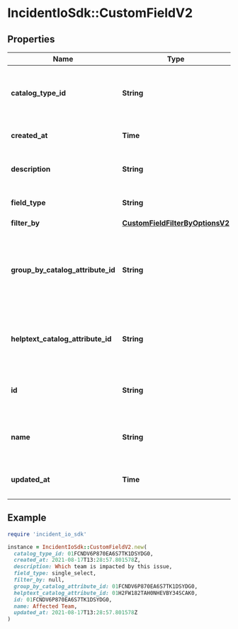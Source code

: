# IncidentIoSdk::CustomFieldV2

## Properties

| Name | Type | Description | Notes |
| ---- | ---- | ----------- | ----- |
| **catalog_type_id** | **String** | For catalog fields, the ID of the associated catalog type | [optional] |
| **created_at** | **Time** | When the action was created |  |
| **description** | **String** | Description of the custom field |  |
| **field_type** | **String** | Type of custom field |  |
| **filter_by** | [**CustomFieldFilterByOptionsV2**](CustomFieldFilterByOptionsV2.md) |  | [optional] |
| **group_by_catalog_attribute_id** | **String** | For catalog fields, the ID of the attribute used to group catalog entries (if applicable) | [optional] |
| **helptext_catalog_attribute_id** | **String** | Which catalog attribute provides helptext for the options | [optional] |
| **id** | **String** | Unique identifier for the custom field |  |
| **name** | **String** | Human readable name for the custom field |  |
| **updated_at** | **Time** | When the action was last updated |  |

## Example

```ruby
require 'incident_io_sdk'

instance = IncidentIoSdk::CustomFieldV2.new(
  catalog_type_id: 01FCNDV6P870EA6S7TK1DSYDG0,
  created_at: 2021-08-17T13:28:57.801578Z,
  description: Which team is impacted by this issue,
  field_type: single_select,
  filter_by: null,
  group_by_catalog_attribute_id: 01FCNDV6P870EA6S7TK1DSYDG0,
  helptext_catalog_attribute_id: 01H2FW182TAH0NHEVBY34SCAK0,
  id: 01FCNDV6P870EA6S7TK1DSYDG0,
  name: Affected Team,
  updated_at: 2021-08-17T13:28:57.801578Z
)
```

